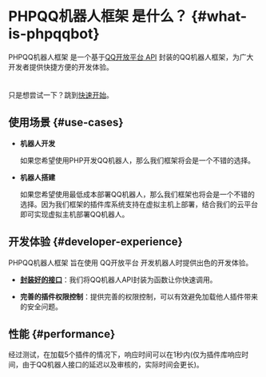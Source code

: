 # PHPQQ机器人框架 是什么？ {#what-is-phpqqbot}

PHPQQ机器人框架 是一个基于[QQ开放平台 API](https://bot.q.qq.com/wiki/develop/api-v2/) 封装的QQ机器人框架，为广大开发者提供快捷方便的开发体验。

<div class="tip custom-block" style="padding-top: 8px">

只是想尝试一下？跳到[快速开始](./get-started)。

</div>

## 使用场景 {#use-cases}

- **机器人开发**

  如果您希望使用PHP开发QQ机器人，那么我们框架将会是一个不错的选择。

- **机器人搭建**

  如果您希望使用最低成本部署QQ机器人，那么我们框架也将会是一个不错的选择。因为我们框架的插件库系统支持在虚拟主机上部署，结合我们的云平台即可实现虚拟主机部署QQ机器人。

## 开发体验 {#developer-experience}

PHPQQ机器人框架 旨在使用 QQ开放平台 开发机器人时提供出色的开发体验。

- **[封装好的接口](../api/get-started)**：我们将QQ机器人API封装为函数让你快速调用。

- **完善的插件权限控制**：提供完善的权限控制，可以有效避免加载他人插件带来的安全问题。

## 性能 {#performance}

经过测试，在加载5个插件的情况下，响应时间可以在1秒内(仅为插件库响应时间，由于QQ机器人接口的延迟以及审核的，实际时间会更长)。